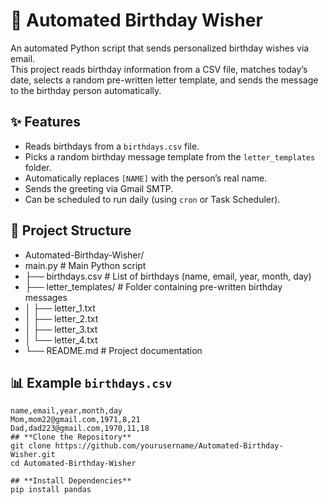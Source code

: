 # 🎉 Automated Birthday Wisher

An automated Python script that sends personalized birthday wishes via email.  
This project reads birthday information from a CSV file, matches today’s date, selects a random pre-written letter template, and sends the message to the birthday person automatically.

## ✨ Features
- Reads birthdays from a `birthdays.csv` file.  
- Picks a random birthday message template from the `letter_templates` folder.  
- Automatically replaces `[NAME]` with the person’s real name.  
- Sends the greeting via Gmail SMTP.  
- Can be scheduled to run daily (using `cron` or Task Scheduler).

## 📂 Project Structure
- Automated-Birthday-Wisher/
-  main.py                # Main Python script
- ├── birthdays.csv          # List of birthdays (name, email, year, month, day)
- ├── letter_templates/      # Folder containing pre-written birthday messages
- │    ├── letter_1.txt
- │    ├── letter_2.txt
- │    ├── letter_3.txt
- │    └── letter_4.txt
- └── README.md              # Project documentation

## 📊 Example `birthdays.csv`
```csv
name,email,year,month,day
Mom,mom22@gmail.com,1971,8,21
Dad,dad223@gmail.com,1970,11,18
## **Clone the Repository**
git clone https://github.com/yourusername/Automated-Birthday-Wisher.git
cd Automated-Birthday-Wisher

## **Install Dependencies**
pip install pandas

